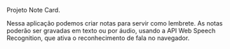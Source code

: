 Projeto Note Card.

Nessa aplicação podemos criar notas para servir como lembrete.
As notas poderão ser gravadas em texto ou por áudio, usando a API Web Speech Recognition, que ativa o reconhecimento de fala no navegador.
